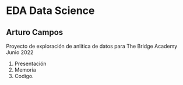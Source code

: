 # EDA Data Science
## Arturo Campos
Proyecto de exploración de anlitica de datos para The Bridge Academy Junio 2022

1. Presentación
2. Memoria
3. Codigo.

